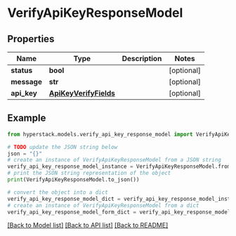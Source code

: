 # VerifyApiKeyResponseModel


## Properties

Name | Type | Description | Notes
------------ | ------------- | ------------- | -------------
**status** | **bool** |  | [optional] 
**message** | **str** |  | [optional] 
**api_key** | [**ApiKeyVerifyFields**](ApiKeyVerifyFields.md) |  | [optional] 

## Example

```python
from hyperstack.models.verify_api_key_response_model import VerifyApiKeyResponseModel

# TODO update the JSON string below
json = "{}"
# create an instance of VerifyApiKeyResponseModel from a JSON string
verify_api_key_response_model_instance = VerifyApiKeyResponseModel.from_json(json)
# print the JSON string representation of the object
print(VerifyApiKeyResponseModel.to_json())

# convert the object into a dict
verify_api_key_response_model_dict = verify_api_key_response_model_instance.to_dict()
# create an instance of VerifyApiKeyResponseModel from a dict
verify_api_key_response_model_form_dict = verify_api_key_response_model.from_dict(verify_api_key_response_model_dict)
```
[[Back to Model list]](../README.md#documentation-for-models) [[Back to API list]](../README.md#documentation-for-api-endpoints) [[Back to README]](../README.md)


